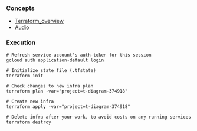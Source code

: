 ### Concepts
* [Terraform_overview](../1_terraform_overview.md)
* [Audio](https://drive.google.com/file/d/1IqMRDwJV-m0v9_le_i2HA_UbM_sIWgWx/view?usp=sharing)

### Execution

```shell
# Refresh service-account's auth-token for this session
gcloud auth application-default login

# Initialize state file (.tfstate)
terraform init

# Check changes to new infra plan
terraform plan -var="project=t-diagram-374918"
```

```shell
# Create new infra
terraform apply -var="project=t-diagram-374918"
```

```shell
# Delete infra after your work, to avoid costs on any running services
terraform destroy
```

